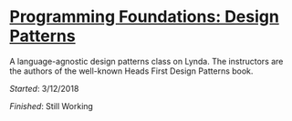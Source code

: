 # [Programming Foundations: Design Patterns](https://www.lynda.com/Developer-Programming-Foundations-tutorials/Foundations-Programming-Design-Patterns/135365-2.html)

A language-agnostic design patterns class on Lynda. The instructors are the authors of the well-known Heads First Design Patterns book.

_Started_: 3/12/2018

_Finished_: Still Working
